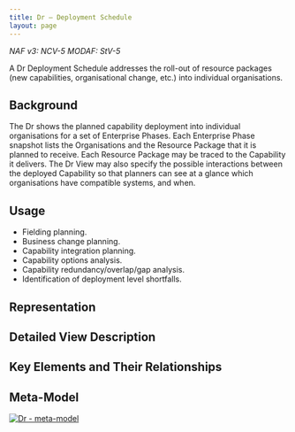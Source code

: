 ```yaml
---
title: Dr – Deployment Schedule
layout: page
---
```


*NAF v3: NCV-5 MODAF: StV-5*

A Dr Deployment Schedule addresses the roll-out of resource packages
(new capabilities, organisational change, etc.) into individual
organisations.

## Background

The Dr shows the planned capability deployment into individual
organisations for a set of Enterprise Phases. Each Enterprise Phase
snapshot lists the Organisations and the Resource Package that it is
planned to receive. Each Resource Package may be traced to the
Capability it delivers. The Dr View may also specify the possible
interactions between the deployed Capability so that planners can see at
a glance which organisations have compatible systems, and when.

## Usage

-   Fielding planning.
-   Business change planning.
-   Capability integration planning.
-   Capability options analysis.
-   Capability redundancy/overlap/gap analysis.
-   Identification of deployment level shortfalls.

## Representation

## Detailed View Description

## Key Elements and Their Relationships

## Meta-Model

[![Dr -
meta-model](http://nafdocs.org/wp-content/uploads/2013/06/Dr-meta-model.svg)](http://nafdocs.org/wp-content/uploads/2013/06/Dr-meta-model.svg)


